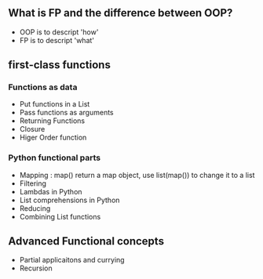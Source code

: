 
# 

## What is FP and the difference between OOP?

* OOP is to descript 'how'
* FP is to descript 'what'

## first-class functions

### Functions as data

* Put functions in a List
* Pass functions as arguments
* Returning Functions 
* Closure
* Higer Order function

### Python functional parts

* Mapping : map() return a map object, use list(map()) to change it to a list
* Filtering
* Lambdas in Python
* List comprehensions in Python
* Reducing
* Combining List functions

## Advanced Functional concepts

* Partial applicaitons and currying
* Recursion


